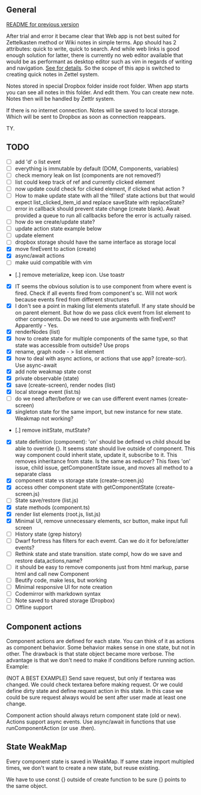 ## General

[README for previous version](./README-v.0.1.md)

After trial and error it became clear that Web app is not best suited for Zettelkasten
method or Wiki notes in simple terms. App should has 2 attributes: quick to write, quick
to search. And while web links is good enough solution for latter, there is currently no web editor
available that would be as performant as desktop editor such as vim in regards of writing
and navigation. [See for details](https://github.com/B1aZer/ZettNote). So the scope of this app is switched to creating quick notes
in Zettel system.

Notes stored in special Dropbox folder inside root folder. When app starts you can see all
notes in this folder. And edit them. You can create new note. Notes then will be handled
by Zettlr system.

If there is no internet connection. Notes will be saved to local storage. Which will be
sent to Dropbox as soon as connection reappears.

TY.

## TODO

 - [ ] add 'd' o list event
 - [ ] everything is immutable by default (DOM, Components, variables)
 - [ ] check memory leak on list (components are not removed?)
 - [ ] list could keep track of ref and currently clicked element
 - [ ] now update could check for clicked element, if clicked what action ?
 - [ ] How to make update state with all the 'filled' state actions but that would expect
 list_clicked_item_id and replace saveState with replaceState?
 - [ ] error in callback should prevent state change (create blank). Await provided a
 queue to run all callbacks before the error is actually raised.
 - [ ] how do we create/update state?
 - [ ] update action state example below
 - [ ] update element
 - [ ] dropbox storage should have the same interface as storage local
 - [x] move fireEvent to action (create)
 - [x] async/await actions
 - [ ] make uuid compatible with vim
 - [.] remove meterialize, keep icon. Use toastr
 - [x] IT seems the obvious solution is to use component from where event is fired. Check
 if all events fired from component's sc. Will not work because events fired from
 different structures
 - [x] I don't see a point in making list elements statefull. If any state should be on
 parent element. But how do we pass click event from list element to other components. Do
 we need to use arguments with fireEvent? Apparently - Yes.
 - [x] renderNodes (list)
 - [x] how to create state for multiple components of the same type, so that state was
 accessible from outside? Use props
 - [x] rename, graph node - > list element
 - [x] how to deal with async actions, or actions that use app? (create-scr). Use
 async-await
 - [x] add note weakmap state const
 - [x] private observable (state)
 - [x] save (create-screen), render nodes (list)
 - [x] local storage event (list.ts)
 - [ ] do we need after/before or we can use different event names (create-screen)
 - [x] singleton state for the same import, but new instance for new state. Weakmap not
 working?
 - [.] remove initState, mutState?
 - [x] state definition (component): 'on' should be defined vs child should be able to
 override {}. It seems state should live outside of component. This way component could
 inherit state, update it, subscribe to it. This removes inheritance from state. Is the
 same as reducer? This fixes 'on' issue, child issue, getComponentState issue, and moves
 all method to a separate class
 - [x] component state vs storage state (create-screen.js)
 - [x] access other component state with getComponentState (create-screen.js)
 - [ ] State save/restore (list.js)
 - [x] state methods (component.ts)
 - [x] render list elements (root.js, list.js)
 - [x] Minimal UI, remove unnecessary elements, scr button, make input full screen
 - [ ] History state (grep history)
 - [ ] Dwarf fortress has filters for each evemt. Can we do it for before/atter events?
 - [ ] Rethink state and state transition. state compl, how do we save and restore data,actions,name?
 - [ ] it should be easy to remove components just from html markup, parse html and call
 new Component
 - [ ] Beutify code, make less, but working
 - [ ] Minimal responsive UI for note creation
 - [ ] Codemirror with markdown syntax
 - [ ] Note saved to shared storage (Dropbox)
 - [ ] Offline support

## Component actions

Component actions are defined for each state. You can think of it as actions as component
behavior. Some behavior makes sense in one state, but not in other. The drawback is that
state object became more verbose. The advantage is that we don't need to make if
conditions before running action. Example:

(NOT A BEST EXAMPLE)
Send save request, but only if textarea was changed. We could check textarea before
making request. Or we could define dirty state and define request action in this state. In
this case we could be sure request always would be sent after user made at least one change.

Component action should always return component state (old or new). Actions support async
events. Use async/await in functions that use runComponentAction (or use .then).

## State WeakMap

Every component state is saved in WeakMap. If same state import multipled times, we don't
want to create a new state, but reuse existing.

We have to use const {} outside of create function to be sure {} points to the same
object.
